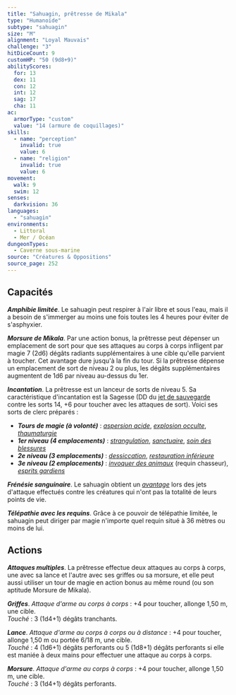 ```yaml
---
title: "Sahuagin, prêtresse de Mikala"
type: "Humanoïde"
subtype: "sahuagin"
size: "M"
alignment: "Loyal Mauvais"
challenge: "3"
hitDiceCount: 9
customHP: "50 (9d8+9)"
abilityScores:
  for: 13
  dex: 11
  con: 12
  int: 12
  sag: 17
  cha: 11
ac:
  armorType: "custom"
  value: "14 (armure de coquillages)"
skills:
  - name: "perception"
    invalid: true
    value: 6
  - name: "religion"
    invalid: true
    value: 6
movement:
  walk: 9
  swim: 12
senses:
  darkvision: 36
languages:
  - "sahuagin"
environments:
  - Littoral
  - Mer / Océan
dungeonTypes:
  - Caverne sous-marine
source: "Créatures & Oppositions"
source_page: 252
---
```

## Capacités
_**Amphibie limitée**_. Le sahuagin peut respirer à l'air libre et sous l'eau, mais il a besoin de s'immerger au moins une fois toutes les 4 heures pour éviter de s'asphyxier.

_**Morsure de Mikala**_. Par une action bonus, la prêtresse peut dépenser un emplacement de sort pour que ses attaques au corps à corps infligent par magie 7 (2d6) dégâts radiants supplémentaires à une cible qu'elle parvient à toucher. Cet avantage dure jusqu'à la fin du tour. Si la prêtresse dépense un emplacement de sort de niveau 2 ou plus, les dégâts supplémentaires augmentent de 1d6 par niveau au-dessus du 1er.

_**Incantation**_. La prêtresse est un lanceur de sorts de niveau 5. Sa caractéristique d'incantation est la Sagesse (DD du [jet de sauvegarde](/utiliser-les-caracteristiques#jets-de-sauvegarde) contre les sorts 14, +6 pour toucher avec les attaques de sort). Voici ses sorts de clerc préparés :
* _**Tours de magie (à volonté)**_ : [_aspersion acide_](/grimoire/aspersion-acide), [_explosion occulte_](/grimoire/explosion-occulte), [_thaumaturgie_](/grimoire/thaumaturgie)
* _**1er niveau (4 emplacements)**_ : [_strangulation_](/grimoire/strangulation), [_sanctuaire_](/grimoire/sanctuaire), [_soin des blessures_](/grimoire/soin-des-blessures)
* _**2e niveau (3 emplacements)**_ : [_dessiccation_](/grimoire/dessiccation/), [_restauration inférieure_](/grimoire/restauration-inferieure)
* _**3e niveau (2 emplacements)**_ : [_invoquer des animaux_](/grimoire/invoquer-des-animaux) (requin chasseur), [_esprits gardiens_](/grimoire/esprits-gardiens)

_**Frénésie sanguinaire**_. Le sahuagin obtient un [_avantage_](/utiliser-les-caracteristiques/#avantage-et-desavantage) lors des jets d'attaque effectués contre les créatures qui n'ont pas la totalité de leurs points de vie.

_**Télépathie avec les requins**_. Grâce à ce pouvoir de télépathie limitée, le sahuagin peut diriger par magie n'importe quel requin situé à 36 mètres ou moins de lui.

## Actions
_**Attaques multiples**_. La prêtresse effectue deux attaques au corps à corps, une avec sa lance et l'autre avec ses griffes ou sa morsure, et elle peut aussi utiliser un tour de magie en action bonus au même round (ou son aptitude Morsure de Mikala).

_**Griffes**_. _Attaque d'arme au corps à corps_ : +4 pour toucher, allonge 1,50 m, une cible.  
_Touché_ : 3 (1d4+1) dégâts tranchants.

_**Lance**_. _Attaque d'arme au corps à corps ou à distance_ : +4 pour toucher, allonge 1,50 m ou portée 6/18 m, une cible.  
_Touché_ : 4 (1d6+1) dégâts perforants ou 5 (1d8+1) dégâts perforants si elle est maniée à deux mains pour effectuer une attaque au corps à corps.

_**Morsure**_. _Attaque d'arme au corps à corps_ : +4 pour toucher, allonge 1,50 m, une cible.  
_Touché_ : 3 (1d4+1) dégâts perforants.

